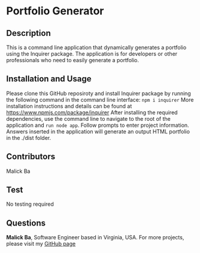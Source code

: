 # Portfolio Generator

## Description
This is a command line application that dynamically generates a portfolio using the Inquirer package. The application is for developers or other professionals who need to easily generate a portfolio.

## Installation and Usage
Please clone this GitHub reposiroty and install Inquirer package by running the following command in the command line interface: 
`npm i inquirer`
More installation instructions and details can be found at https://www.npmjs.com/package/inquirer 
After installing the required dependencies, use the command line to navigate to the root of the application and `run node app`. Follow prompts to enter project information. Answers inserted in the application will generate an output HTML portfolio in the ./dist folder.

## Contributors
Malick Ba

## Test
No testing required

## Questions
**Malick Ba**, Software Engineer based in Virginia, USA.
For more projects, please visit my [GitHub page](https://github.com/malickbax) 

